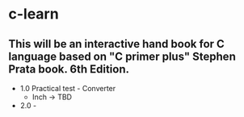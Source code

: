 # c-learn
## This will be an interactive hand book for C language based on "C primer plus" Stephen Prata book. 6th Edition.

* 1.0 Practical test - Converter
  - Inch -> TBD
* 2.0 - 
